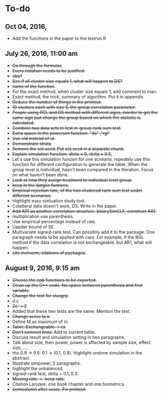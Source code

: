 # To-do #
## Oct 04, 2016,
+ Add the functions in the paper to the testrun.R



## July 26, 2016, 11:00 am
+ ~~Go through the formulas~~
+ ~~Every notation needs to be justified.~~
+ ~~obs?~~
+ ~~See if all cluster size equals 1, what will happen to DS?~~
+ ~~name of the function~~.
+ For the exact method, when cluster size equals 1, add comment to man.
+ Exact method, the trick, summary of algorithm. Put it in appendix.
+ ~~Reduce the number of things in the printout.~~
+ ~~10 clusters each with size 5, the group correlation parameter.~~
+ ~~People using RGL and DS method with different signs, inorder to get the same sign just change the group based on which the statistic is calculated.~~
+ ~~Combine two data sets to test m-group rank sum test.~~
+ ~~Extra space in the powersim function. "ds" ,"rgl"~~
+ ~~Use cid instead of id.~~
+ ~~Demonstrate strata~~
+ ~~Remove the set.seed. Put set.seed in a separate chunk.~~
+ ~~Explain simulation function. dleta = 0, delta = 0.5,~~
+ Let's use this simulation funcion for one scneario, repeately use this function for different configuration to generate the table. When the group level is individual, hasn't been compared in the literation. Focus on what haven't been done.
+ ~~Look at how they assign treatment to individual level group.~~
+ ~~keep in the datgen funtions.~~
+ ~~Emprical rejection rate, of the two clustered rank sum test under different scenarios.~~
+ Highlight easy simluation study tool.
+ Colatteral data doesn't work, DS. Write in the paper.
+ ~~Add AR1 as another correlation structure. binarySimCLF, construct AR1.~~
+ multiplication use parenthesis.
+ Use empirical percentage instead of rate.
+ Uppder bound of SE.
+ Multivariate signed-rank test. Can possibily add it to the package. One paragraph needs to be applied with care. For example, if the RGL method if the data correlation is not exchangeable, but AR1, what will happen.
+ ~~cite mvtnorm, citations of packages.~~

## August 9, 2016, 9:15 am
+ ~~Choose the cpp functions to be exported.~~
+ ~~Clean up the C++ code. No space between parenthesis and first variable.~~
+ ~~Change the text for clusgrp.~~
+ d.c
+ ~~Zc -> Z~~
+ Added that these two tests are the same. Mention the test.
+ ~~Change score to x.~~
+ Define M as maximum of ni.
+ ~~Table: Exchangeable -> ex~~
+ ~~Don't connect lines.~~ Add to current table.
+ Discuss result and simulation setting in two paragraphs.
+ Talk about size, then power, power is affacted by sample size, effect size, ....
+ rho 0.9 -> 0.5. 0.1 -> (0.1, 0.9). Highlight undone simulation in the abstract.
+ Illustrate simpower, 2 paragraphs.
+ highlight the unbalanced.
+ signed-rank test, delta = 0.1, 0.3.
+ ~~Missing rate. <- keep rate.~~
+ Citation Laroque. one book chapter and one biometrica.
+ ~~semicolumn after score. Fix printout.~~

